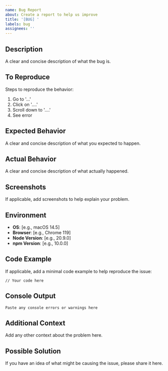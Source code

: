 ```yaml
---
name: Bug Report
about: Create a report to help us improve
title: '[BUG] '
labels: bug
assignees: ''
---
```


## Description
A clear and concise description of what the bug is.

## To Reproduce
Steps to reproduce the behavior:
1. Go to '...'
2. Click on '....'
3. Scroll down to '....'
4. See error

## Expected Behavior
A clear and concise description of what you expected to happen.

## Actual Behavior
A clear and concise description of what actually happened.

## Screenshots
If applicable, add screenshots to help explain your problem.

## Environment
- **OS**: [e.g., macOS 14.5]
- **Browser**: [e.g., Chrome 119]
- **Node Version**: [e.g., 20.9.0]
- **npm Version**: [e.g., 10.0.0]

## Code Example
If applicable, add a minimal code example to help reproduce the issue:

```tsx
// Your code here
```

## Console Output
```
Paste any console errors or warnings here
```

## Additional Context
Add any other context about the problem here.

## Possible Solution
If you have an idea of what might be causing the issue, please share it here.
